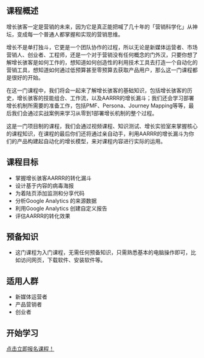 ## 课程概述

增长骇客一定是营销的未来，因为它是真正能把喊了几十年的「营销科学化」从神坛，变成每一个普通人都掌握和实现的营销思维。

增长不是单打独斗，它更是一个团队协作的过程，所以无论是新媒体运营者、市场营销人、创业者、工程师，还是一个对于营销没有任何概念的门外汉，只要你想了解增长骇客是如何工作的，想知道如何创造性的利用技术工具去打造一个自动化的营销工具，想知道如何通过低预算甚至零预算去获取产品用户，那么这一门课程都是很好的开始。

在这一门课程中，我们将会一起来了解增长骇客的基础知识，包括增长骇客的历史，增长骇客的技能组合、工作流，以及AARRR的增长漏斗；我们还会学习部署增长机制所需要的准备工作，包括PMF、Persona、Journey Mapping等等，最后我们会通过实战案例来学习从零到1部署增长机制的整个过程。

这是一门项目制的课程，我们会通过视频课程、知识测试、增长实验室来掌握核心的课程知识，在课程的最后你们还将通过亲自动手，利用AARRR的增长漏斗为你们的产品构建起自动化的增长模型，来对课程内容进行实际的运用。

## 课程目标

-  掌握增长骇客AARRR的转化漏斗
-  设计基于内容的病毒海报
-  为着陆页添加监测和分享代码
-  分析Google Analytics 的来源数据
-  利用Google Analytics 创建自定义报告
-  评估AARRR的转化效果


## 预备知识

- 这门课程为入门课程，无需任何预备知识，只需熟悉基本的电脑操作即可，比如访问网页，下载软件、安装软件等。

## 适用人群

- 新媒体运营者
- 产品营销者
- 创业者

## 开始学习

[点击立即报名课程！](http://learn.bpteach.com/course/50)